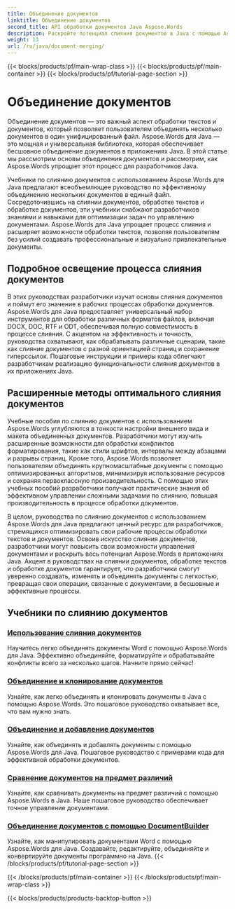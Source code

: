 ```yaml
---
title: Объединение документов
linktitle: Объединение документов
second_title: API обработки документов Java Aspose.Words
description: Раскройте потенциал слияния документов в Java с помощью Aspose.Words! Изучите эффективную обработку текстов и документов с помощью подробных руководств.
weight: 13
url: /ru/java/document-merging/
---
```


{{< blocks/products/pf/main-wrap-class >}}
{{< blocks/products/pf/main-container >}}
{{< blocks/products/pf/tutorial-page-section >}}

# Объединение документов


Объединение документов — это важный аспект обработки текстов и документов, который позволяет пользователям объединять несколько документов в один унифицированный файл. Aspose.Words для Java — это мощная и универсальная библиотека, которая обеспечивает бесшовное объединение документов в приложениях Java. В этой статье мы рассмотрим основы объединения документов и рассмотрим, как Aspose.Words упрощает этот процесс для разработчиков Java.

Учебники по слиянию документов с использованием Aspose.Words для Java предлагают всеобъемлющее руководство по эффективному объединению нескольких документов в единый файл. Сосредоточившись на слиянии документов, обработке текстов и обработке документов, эти учебники снабжают разработчиков знаниями и навыками для оптимизации задач по управлению документами. Aspose.Words для Java упрощает процесс слияния и расширяет возможности обработки текстов, позволяя пользователям без усилий создавать профессиональные и визуально привлекательные документы.

## Подробное освещение процесса слияния документов

В этих руководствах разработчики изучат основы слияния документов и поймут его значение в рабочих процессах обработки документов. Aspose.Words для Java предоставляет универсальный набор инструментов для обработки различных форматов файлов, включая DOCX, DOC, RTF и ODT, обеспечивая полную совместимость в процессе слияния. С акцентом на эффективность и точность, руководства охватывают, как обрабатывать различные сценарии, такие как слияние документов с разной ориентацией страниц и сохранение гиперссылок. Пошаговые инструкции и примеры кода облегчают разработчикам реализацию функциональности слияния документов в их приложениях Java.

## Расширенные методы оптимального слияния документов

Учебные пособия по слиянию документов с использованием Aspose.Words углубляются в тонкости настройки внешнего вида и макета объединенных документов. Разработчики могут изучить расширенные возможности для обработки конфликтов форматирования, такие как стили шрифтов, интервалы между абзацами и разрывы страниц. Кроме того, Aspose.Words позволяет пользователям объединять крупномасштабные документы с помощью оптимизированных алгоритмов, минимизируя использование ресурсов и сохраняя первоклассную производительность. С помощью этих учебных пособий разработчики получают практические знания об эффективном управлении сложными задачами по слиянию, повышая производительность в процессе обработки документов.

В целом, руководства по слиянию документов с использованием Aspose.Words для Java предлагают ценный ресурс для разработчиков, стремящихся оптимизировать свои рабочие процессы обработки текстов и документов. Освоив искусство слияния документов, разработчики могут повысить свои возможности управления документами и раскрыть весь потенциал Aspose.Words в приложениях Java. Акцент в руководствах на слиянии документов, обработке текстов и обработке документов гарантирует, что разработчики смогут уверенно создавать, изменять и объединять документы с легкостью, превращая свои операции, связанные с документами, в бесшовные и эффективные процессы.

## Учебники по слиянию документов

### [Использование слияния документов](./using-document-merging/)
Научитесь легко объединять документы Word с помощью Aspose.Words для Java. Эффективно объединяйте, форматируйте и обрабатывайте конфликты всего за несколько шагов. Начните прямо сейчас!
### [Объединение и клонирование документов](./combining-cloning-documents/)
Узнайте, как легко объединять и клонировать документы в Java с помощью Aspose.Words. Это пошаговое руководство охватывает все, что вам нужно знать.
### [Объединение и добавление документов](./joining-appending-documents/)
Узнайте, как объединять и добавлять документы с помощью Aspose.Words для Java. Пошаговое руководство с примерами кода для эффективной обработки документов.
### [Сравнение документов на предмет различий](./comparing-documents-for-differences/)
Узнайте, как сравнивать документы на предмет различий с помощью Aspose.Words в Java. Наше пошаговое руководство обеспечивает точное управление документами.
### [Объединение документов с помощью DocumentBuilder](./merging-documents-documentbuilder/)
Узнайте, как манипулировать документами Word с помощью Aspose.Words для Java. Создавайте, редактируйте, объединяйте и конвертируйте документы программно на Java.
{{< /blocks/products/pf/tutorial-page-section >}}

{{< /blocks/products/pf/main-container >}}
{{< /blocks/products/pf/main-wrap-class >}}

{{< blocks/products/products-backtop-button >}}
